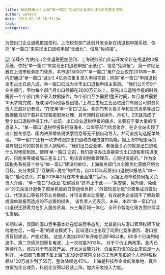 ```yaml
---
title: 解退税痛点：上海“单一窗口”为出口企业减2.4亿余项重复申报
author: wetech
date: 2019-02-16 16:35:34
tags: 
categories: 
---
```

为使出口企业退税更加便利，上海税务部门此前开发全新在线退税申报系统，依托“单一窗口”来实现出口退税申报“无纸化”、信息“免填报”。
<!-- more -->
<img align="center" border="0" src="https://imgcdn.yicai.com/uppics/images/2019/02/74b0127e333a7c33ffea758db3bd0573.jpg" />
邹臻杰
为使出口企业退税更加便利，上海税务部门此前开发全新在线退税申报系统，依托“单一窗口”来实现出口退税申报“无纸化”、信息“免填报”。
第一财经记者在上海市税务部门获悉，本市逾15000户“单一窗口”用户企业仅在2018年一年内即通过“单一窗口”减少2.4亿余项重复录入申报项目；同期“单一窗口”申报退税全市占比已逾八成，单一窗口已成为本市出口退税申报主渠道。
“我们公司有9个业务部门，平均每个部门月出口额都在2000万元以上。原先出口退税申报的时候需要一个个部门挨个录入数据操作，每个部门至少需要1整天时间，每月总共需要10天才能完成，既耽误时间也容易出错。”上海兰生轻工业品进出口有限公司财务负责人王威对记者说，“在使用‘单一窗口’之后，各部门有关报关单和进货发票等出口数据能自动下载并实现智能配单处理，且可同时在线操作，月初1、2天就完成了整个出口退税申报工作。”
此前，出口企业退税申报的痛点，主要在于要大量的信息录入。“单一窗口”退税申报系统将海关、口岸等部门信息聚合，在企业端实现了出口报关信息、国内进货增值税发票信息等无干预自动导入，并可直接勾选配单处理。
“单一窗口”还有一项岁时跟踪出口退税办理进度的功能。据上海中轻国际贸易有限公司的财务负责人胡瑜称，“我们出口企业嘛，老板最关心的就是出口退税什么时候能到账。使用‘单一窗口’之前，我们是没办法直接查询出口退税审核进度的，只能坐等或者隔三差五上门、电话咨询税收管理员，心里挺没底的。”
作为全国税务系统首个参与“单一窗口”建设的单位，上海税务部门以全面优化营商环境为目标，充分发挥了“互联网+税务”的优势，自2015年起将出口退税申报纳入“单一窗口”启动试点，并自2018年2月在本市全面推广运行。
另据上海市税务局相关负责人介绍，“单一窗口”为企业“松绑减负”还不止于此——“免安装、免升级、免维护”的云端设计避免了原单机版的日常运维负担；“外部信息功能”全面集成自营出口、代理出口等各环节业务数据，并可设置主动提醒，有效避免企业因不了解政策或漏单漏报而造成的不必要的损失。
该负责人还表示，未来，本市“单一窗口”出口退税还将着力在引入服务贸易、长三角区域一体化、全环节智能化等方面继续深化发展。
 
 
长期以来，我国的港口竞争基本处在低端竞争态势，尤其是自从港口管理权限下放给地方后，一城一港”的建设模式下，区域港口也出现了同质化竞争激烈、港口投资盲目建设，产能过剩。
这是人类自2007年开始侦测FRB以来，60多个已编列电波中，第二次侦测到重复电波，上一次则是2012年。
对于平价上网政策，业内已等待许久。政策对于有高效产品、开发运营能力好、资金实力佳的企业来说是一大利好。
中国商飞集团下属上海飞机设计研究院全体员工当月预扣的个人所得税税额从100万减少到了55万，整体降幅达45%。
上海是科技型企业的聚集地，真金白银为企业减负，科创企业得以轻装上阵，加大研发投入力度。
